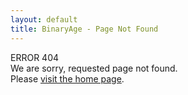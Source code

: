 ```yaml
---
layout: default
title: BinaryAge - Page Not Found
---
```


<div id="main-404">
    <div class="container">
        <div class="error-box">
            <div class="error404">ERROR 404</div>
            <div class="desc404">We are sorry, requested page not found.</div>
            <div class="home404">Please <a href="/">visit the home page</a>.</div>
        </div>
    </div>
</div>
